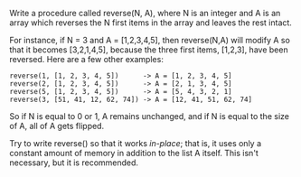 Write a procedure called reverse(N, A), where N is an integer and A is an array which reverses the N first items in the array and leaves the rest intact. 

For instance, if N = 3 and A = [1,2,3,4,5], then reverse(N,A) will modify A so that it becomes [3,2,1,4,5], because the three first items, [1,2,3], have been reversed. Here are a few other examples:

    reverse(1, [1, 2, 3, 4, 5])      -> A = [1, 2, 3, 4, 5]
    reverse(2, [1, 2, 3, 4, 5])      -> A = [2, 1, 3, 4, 5]
    reverse(5, [1, 2, 3, 4, 5])      -> A = [5, 4, 3, 2, 1]
    reverse(3, [51, 41, 12, 62, 74]) -> A = [12, 41, 51, 62, 74]

So if N is equal to 0 or 1, A remains unchanged, and if N is equal to the size of A, all of A gets flipped. 

Try to write reverse() so that it works *in-place*; that is, it uses only a constant amount of memory in addition to the list A itself. This isn't necessary, but it is recommended.